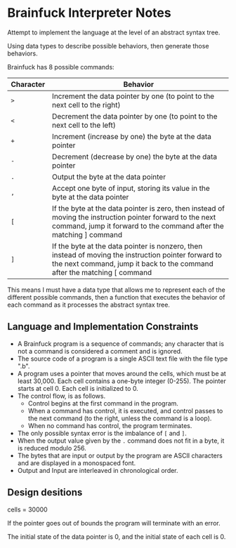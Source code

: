 # Brainfuck Interpreter Notes

Attempt to implement the language at the level of an abstract syntax tree.

Using data types to describe possible behaviors, then generate those behaviors.

Brainfuck has 8 possible commands:

| Character | Behavior |
|-----------|----------|
| ```>``` | Increment the data pointer by one (to point to the next cell to the right) |
| ```<``` | Decrement the data pointer by one (to point to the next cell to the left) |
| ```+``` | Increment (increase by one) the byte at the data pointer |
| ```-``` | Decrement (decrease by one) the byte at the data pointer |
| ```.``` | Output the byte at the data pointer |
| ```,``` | Accept one byte of input, storing its value in the byte at the data pointer |
| ```[``` | If the byte at the data pointer is zero, then instead of moving the instruction pointer forward to the next command, jump it forward to the command after the matching ] command |
| ```]``` | If the byte at the data pointer is nonzero, then instead of moving the instruction pointer forward to the next command, jump it back to the command after the matching [ command |

This means I must have a data type that allows me to represent each of the different possible commands, then a function that executes the behavior of each command as it processes the abstract syntax tree.

## Language and Implementation Constraints

- A Brainfuck program is a sequence of commands; any character that is not a command is considered a comment and is ignored.
- The source code of a program is a single ASCII text file with the file type ".b".
- A program uses a pointer that moves around the cells, which must be at least 30,000. Each cell contains a one-byte integer (0-255). The pointer starts at cell 0. Each cell is initialized to 0.
- The control flow, is as follows.
  - Control begins at the first command in the program.
  - When a command has control, it is executed, and control passes to the next command (to the right, unless the command is a loop).
  - When no command has control, the program terminates.
- The only possible syntax error is the imbalance of ```[``` and ```]```.
- When the output value given by the ```.``` command does not fit in a byte, it is reduced modulo 256.
- The bytes that are input or output by the program are ASCII characters and are displayed in a monospaced font.
- Output and Input are interleaved in chronological order.

## Design desitions

cells = 30000

If the pointer goes out of bounds the program will terminate with an error.

The initial state of the data pointer is 0, and the initial state of each cell is 0.
